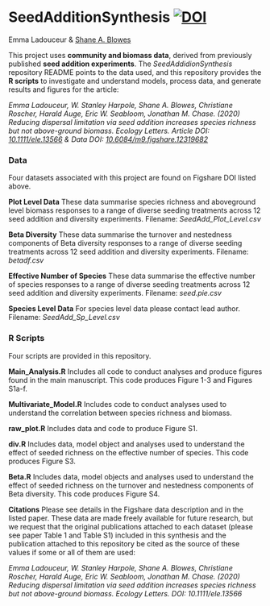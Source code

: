 # SeedAdditionSynthesis [![DOI](https://zenodo.org/badge/237269967.svg)](https://zenodo.org/badge/latestdoi/237269967)

Emma Ladouceur & [Shane A. Blowes](https://github.com/sablowes)

This project uses **community and biomass data**, derived from previously published **seed addition experiments**. The *SeedAddidionSynthesis* repository  README points to the data used, and this repository provides the **R scripts** to investigate and understand models, process data, and generate results and figures for the article:

*Emma Ladouceur, W. Stanley Harpole, Shane A. Blowes, Christiane Roscher, Harald Auge, Eric W. Seabloom, Jonathan M. Chase. (2020) Reducing dispersal limitation via seed addition increases species richness but not above-ground biomass. Ecology Letters. Article DOI:  [10.1111/ele.13566]( https://doi.org/10.1111/ele.13566) & Data DOI: [10.6084/m9.figshare.12319682](https://doi.org/10.6084/m9.figshare.12319682)*


### Data
Four datasets associated with this project are found on Figshare DOI listed above.

**Plot Level Data** These data summarise species richness and aboveground level biomass responses to a range of diverse seeding treatments across 12 seed addition and diversity experiments. Filename:  _SeedAdd_Plot_Level.csv_

**Beta Diversity** These data summarise the turnover and nestedness components of Beta diversity responses to a range of diverse seeding treatments across 12 seed addition and diversity experiments. Filename:  _betadf.csv_

**Effective Number of Species** These data summarise the effective number of species responses to a range of diverse seeding treatments across 12 seed addition and diversity experiments. Filename:  _seed.pie.csv_

**Species Level Data** For species level data please contact lead author. Filename:  _SeedAdd_Sp_Level.csv_

### **R Scripts** 
Four scripts are provided in this repository.

**Main_Analysis.R** Includes all code to conduct analyses and produce figures found in the main manuscript. This code produces Figure 1-3 and Figures S1a-f.

**Multivariate_Model.R** Includes code to conduct analyses used to understand the correlation between species richness and biomass.

**raw_plot.R** Includes data and code to produce Figure S1.

**div.R** Includes data, model object and analyses used to understand the effect of seeded richness on the effective number of species. This code produces Figure S3.

**Beta.R** Includes data, model objects and analyses used to understand the effect of seeded richness on the turnover and nestedness components of Beta diversity. This code produces Figure S4.

**Citations** Please see details in the Figshare data description and in the listed paper. These data are made freely available for future research, but we request that the original publications attached to each dataset (please see paper Table 1 and Table S1) included in this synthesis and the publication attached to this repository be cited as the source of these values if some or all of them are used:

*Emma Ladouceur, W. Stanley Harpole, Shane A. Blowes, Christiane Roscher, Harald Auge, Eric W. Seabloom, Jonathan M. Chase. (2020) Reducing dispersal limitation via seed addition increases species richness but not above-ground biomass. Ecology Letters. DOI:  10.1111/ele.13566*
